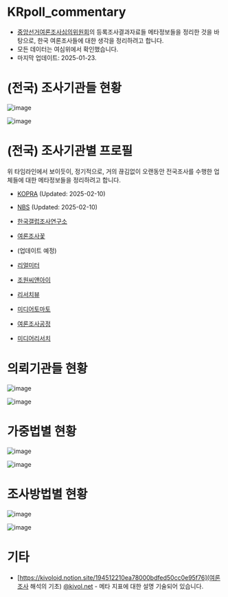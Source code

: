 # KRpoll_commentary

* [중앙선거여론조사심의위원회](https://www.nesdc.go.kr/portal/main.do)의 등록조사결과자료들 메타정보들을 정리한 것을 바탕으로, 한국 여론조사들에 대한 생각을 정리하려고 합니다.
* 모든 데이터는 여심위에서 확인했습니다.
* 마지막 업데이트: 2025-01-23.


# (전국) 조사기관들 현황

![image](https://github.com/user-attachments/assets/39e44ee8-539f-4a14-afe0-d11c287af084)

![image](https://github.com/user-attachments/assets/be0b0a2e-381a-475e-a7da-007c9c9a75c7)

# (전국) 조사기관별 프로필

위 타임라인에서 보이듯이, 정기적으로, 거의 끊김없이 오랜동안 전국조사를 수행한 업체들에 대한 메타정보들을 정리하려고 합니다.

* [KOPRA](KOPRA.md) (Updated: 2025-02-10)
* [NBS](NBS.md) (Updated: 2025-02-10)

* [한국갤럽조사연구소](Gallup.md)
* [여론조사꽃](Flower.md)

* (업데이트 예정)
* [리얼미터](Realmeter.md)
* [조원씨앤아이](Jowon.md)
* [리서치뷰](ResearchView.md)
* [미디어토마토](MediaTomato.md)
* [여론조사공정](EmptyJustice.md)
* [미디어리서치](MediaResearch.md)


# 의뢰기관들 현황

![image](https://github.com/user-attachments/assets/d787e839-b3b1-44d7-bbbb-77dd410d1f8c)

![image](https://github.com/user-attachments/assets/c7fd0de2-da26-4b45-b494-a371f462aea3)


# 가중법별 현황

![image](https://github.com/user-attachments/assets/bd5fe6a7-4a48-4cec-b561-90bc866a2699)

![image](https://github.com/user-attachments/assets/a7eda3ec-44ba-4d63-90ab-81b1c4db8bae)

# 조사방법별 현황

![image](https://github.com/user-attachments/assets/88810c59-f2a3-49da-9b4c-71d8a6380e8c)

![image](https://github.com/user-attachments/assets/25810e21-8bf9-4b25-8498-0c582f8509ea)



# 기타

* [https://kivoloid.notion.site/194512210ea78000bdfed50cc0e95f76](여론조사 해석의 기초) [@kivol.net](https://bsky.app/profile/kivol.net) - 메타 지표에 대한 설명 기술되어 있습니다.
